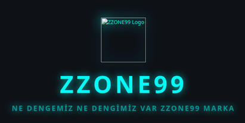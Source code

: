 <html lang="tr">
<head>
<meta charset="UTF-8" />
<meta name="viewport" content="width=device-width, initial-scale=1" />
<title>ZZONE99 PUBG Mobile Klanı</title>
<style>
  /* Genel Reset */
  * {
    margin: 0; padding: 0; box-sizing: border-box;
    font-family: 'Segoe UI', Tahoma, Geneva, Verdana, sans-serif;
  }
  body {
    background: #0e1217;
    color: #00fff7;
    overflow-x: hidden;
  }
  /* Preloader (Giriş Animasyonu) */
  #preloader {
    position: fixed;
    inset: 0;
    background: #0e1217;
    display: flex;
    flex-direction: column;
    justify-content: center;
    align-items: center;
    z-index: 9999;
  }
  #preloader img {
    height: 120px;
    filter: drop-shadow(0 0 15px #00fff7);
    animation: pulseLogo 2s infinite ease-in-out;
  }
  #preloader h1 {
    margin-top: 15px;
    font-size: 4rem;
    font-weight: 900;
    letter-spacing: 8px;
    color: #00fff7;
    text-shadow: 0 0 20px #00fff7aa;
    animation: pulseText 2s infinite ease-in-out;
  }
  #preloader p {
    margin-top: 8px;
    font-size: 1.2rem;
    color: #00b3b3cc;
    font-weight: 600;
    letter-spacing: 3px;
    text-shadow: 0 0 15px #00b3b3aa;
    animation: pulseText 2s infinite ease-in-out;
  }
  @keyframes pulseLogo {
    0%,100% { filter: drop-shadow(0 0 15px #00fff7); transform: scale(1); }
    50% { filter: drop-shadow(0 0 30px #0ff); transform: scale(1.05); }
  }
  @keyframes pulseText {
    0%,100% { opacity: 1; text-shadow: 0 0 20px #00fff7aa; }
    50% { opacity: 0.7; text-shadow: 0 0 40px #0ff; }
  }
  @keyframes fadeOutPreloader {
    from { opacity: 1; }
    to { opacity: 0; }
  }
  
  /* Ana içerik */
  header {
    text-align: center;
    padding: 1rem 0;
  }
  header img {
    height: 70px;
    filter: drop-shadow(0 0 5px #00fff7);
  }
  header h2 {
    color: #00fff7;
    margin-top: 10px;
    font-size: 2.5rem;
    letter-spacing: 6px;
    text-shadow: 0 0 15px #00fff7aa;
  }
  
  /* Liderler Bölümü */
  #liderler {
    max-width: 1000px;
    margin: 2rem auto;
    display: flex;
    justify-content: center;
    gap: 50px;
    flex-wrap: wrap;
  }
  .lider {
    background: #111720cc;
    padding: 15px;
    border-radius: 15px;
    width: 200px;
    box-shadow: 0 0 15px #00fff7aa;
    text-align: center;
    transition: transform 0.3s ease;
  }
  .lider:hover {
    transform: scale(1.1);
  }
  .lider img {
    width: 100px;
    height: 100px;
    object-fit: contain;
    margin-bottom: 15px;
    filter: drop-shadow(0 0 10px #00fff7);
    background: transparent;
  }
  .lider .nick {
    font-size: 1.5rem;
    font-weight: 900;
    color: #00fff7;
    text-shadow: 0 0 10px #00fff7bb;
  }
  .lider .id {
    margin-top: 8px;
    font-size: 1rem;
    color: #00b3b3cc;
    font-weight: 600;
  }
  
  /* Klana Katıl Butonu Ortala */
  #basvuruBtn {
    display: block;
    margin: 2rem auto;
    padding: 12px 35px;
    font-size: 1.3rem;
    font-weight: 700;
    color: #0e1217;
    background: #00fff7;
    border: none;
    border-radius: 40px;
    cursor: pointer;
    box-shadow: 0 0 20px #00fff7bb;
    transition: background 0.3s ease;
  }
  #basvuruBtn:hover {
    background: #00d1ca;
  }
  
  /* Başvuru Popup */
  #basvuruPopup {
    position: fixed;
    top: 0; left: 0;
    width: 100vw; height: 100vh;
    background: rgba(14,18,23,0.95);
    display: none;
    justify-content: center;
    align-items: center;
    z-index: 10000;
  }
  #basvuruPopup.active {
    display: flex;
  }
  #basvuruPopup form {
    background: #111720;
    padding: 25px 30px;
    border-radius: 20px;
    max-width: 450px;
    width: 90%;
    box-shadow: 0 0 20px #00fff7aa;
  }
  #basvuruPopup form h3 {
    color: #00fff7;
    text-align: center;
    margin-bottom: 20px;
    font-size: 1.8rem;
    letter-spacing: 3px;
  }
  #basvuruPopup form label {
    display: block;
    color: #00b3b3cc;
    margin-bottom: 5px;
    font-weight: 600;
  }
  #basvuruPopup form input, #basvuruPopup form select {
    width: 100%;
    padding: 8px 10px;
    margin-bottom: 15px;
    border-radius: 10px;
    border: none;
    outline: none;
    font-size: 1rem;
  }
  #basvuruPopup form button {
    width: 100%;
    padding: 10px;
    background: #00fff7;
    color: #0e1217;
    font-weight: 700;
    font-size: 1.2rem;
    border-radius: 40px;
    cursor: pointer;
    border: none;
    transition: background 0.3s ease;
  }
  #basvuruPopup form button:hover {
    background: #00d1ca;
  }
  #basvuruPopup .closeBtn {
    position: absolute;
    top: 15px; right: 20px;
    font-size: 2rem;
    color: #00fff7;
    cursor: pointer;
  }
  
  /* Responsive */
  @media (max-width:600px) {
    #liderler {
      gap: 30px;
    }
    .lider {
      width: 140px;
      padding: 10px;
    }
    .lider img {
      width: 80px;
      height: 80px;
    }
    .lider .nick {
      font-size: 1.2rem;
    }
    #basvuruBtn {
      font-size: 1.1rem;
      padding: 10px 30px;
    }
  }
</style>
</head>
<body>

<!-- Preloader (Giriş Animasyonu) -->
<div id="preloader">
  <img src="logo.png" alt="ZZONE99 Logo" />
  <h1>ZZONE99</h1>
  <p>NE DENGEMİZ NE DENGİMİZ VAR ZZONE99 MARKA</p>
</div>

<header>
  <img src="logo.png" alt="ZZONE99 Logo" />
  <h2>ZZONE99</h2>
</header>

<section id="liderler">
  <div class="lider">
    <img src="mazz.png" alt="mAzz99" />
    <div class="nick">mAzz99</div>
    <div class="id">516572604</div>
  </div>
  <div class="lider">
    <img src="yazz.png" alt="yAzz99" />
    <div class="nick">yAzz99</div>
    <div class="id">520654025</div>
  </div>
</section>

<button id="basvuruBtn">KLANA KATIL</button>

<!-- Başvuru Popup -->
<div id="basvuruPopup">
  <span class="closeBtn" id="closePopup">&times;</span>
  <form action="https://formspree.io/f/xldnljve" method="POST">
    <h3>Başvuru Formu</h3>
    <label for="uid">UID</label>
    <input type="text" id="uid" name="UID" required />
    <label for="oyunismi">Oyun İsmi</label>
    <input type="text" id="oyunismi" name="Oyun_Ismi" required />
    <label for="isim">İsim</label>
    <input type="text" id="isim" name="İsim" required />
    <label for="yas">Yaş</label>
    <input type="number" id="yas" name="Yaş" required min="10" max="99" />
    <label for="cihaz">Cihaz</label>
    <select id="cihaz" name="Cihaz" required>
      <option value="" disabled selected>Seçiniz</option>
      <option value="Android">Android</option>
      <option value="iOS">iOS</option>
      <option value="PC">PC</option>
    </select>
    <label for="aktiflik">Aktiflik</label>
    <select id="aktiflik" name="Aktiflik" required>
      <option value="" disabled selected>Seçiniz</option>
      <option value="Günlük">Günlük</option>
      <option value="Haftalık">Haftalık</option>
      <option value="Aylık">Aylık</option>
    </select>
    <button type="submit">Başvur</button>
  </form>
</div>

<script>
  // Preloader yönetimi
  window.addEventListener('load', () => {
    const preloader = document.getElementById('preloader');
    preloader.style.animation = 'fadeOutPreloader 1s ease forwards';
    setTimeout(() => {
      preloader.style.display = 'none';
    }, 1000);
  });

  // Başvuru popup kontrolü
  const basvuruBtn = document.getElementById('basvuruBtn');
  const basvuruPopup = document.getElementById('basvuruPopup');
  const closePopup = document.getElementById('closePopup');

  basvuruBtn.addEventListener('click', () => {
    basvuruPopup.classList.add('active');
  });
  closePopup.addEventListener('click', () => {
    basvuruPopup.classList.remove('active');
  });
  // Popup dışına tıklayınca kapat
  window.addEventListener('click', e => {
    if(e.target === basvuruPopup){
      basvuruPopup.classList.remove('active');
    }
  });
</script>

</body>

